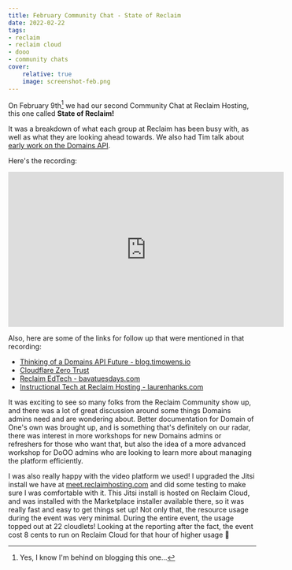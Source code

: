 ```yaml
---
title: February Community Chat - State of Reclaim
date: 2022-02-22
tags:
- reclaim
- reclaim cloud
- dooo
- community chats
cover:
    relative: true
    image: screenshot-feb.png
---
```


On February 9th[^1] we had our second Community Chat at Reclaim Hosting, this one called **State of Reclaim!** 
[^1]: Yes, I know I'm behind on blogging this one...

It was a breakdown of what each group at Reclaim has been busy with, as well as what they are looking ahead towards. We also had Tim talk about [early work on the Domains API](https://blog.timowens.io/thinking-of-a-domains-api-future/).

Here's the recording:

<iframe width="560" height="315" src="https://www.youtube.com/embed/9GbxcJ4BGI8" title="YouTube video player" frameborder="0" allow="accelerometer; autoplay; clipboard-write; encrypted-media; gyroscope; picture-in-picture" allowfullscreen></iframe>

Also, here are some of the links for follow up that were mentioned in that recording:
-   [Thinking of a Domains API Future - blog.timowens.io](https://blog.timowens.io/thinking-of-a-domains-api-future/)
-   [Cloudflare Zero Trust](https://www.cloudflare.com/products/zero-trust/)
-   [Reclaim EdTech - bavatuesdays.com](https://bavatuesdays.com/reclaim-edtech/)
-   [Instructional Tech at Reclaim Hosting - laurenhanks.com](https://laurenhanks.com/instructional-tech-at-reclaim-hosting-a-crossover-with-everything/)

It was exciting to see so many folks from the Reclaim Community show up, and there was a lot of great discussion around some things Domains admins need and are wondering about. Better documentation for Domain of One's own was brought up, and is something that's definitely on our radar, there was interest in more workshops for new Domains admins or refreshers for those who want that, but also the idea of a more advanced workshop for DoOO admins who are looking to learn more about managing the platform efficiently. 

I was also really happy with the video platform we used! I upgraded the Jitsi install we have at [meet.reclaimhosting.com](https://meet.reclaimhosting.com) and did some testing to make sure I was comfortable with it. This Jitsi install is hosted on Reclaim Cloud, and was installed with the Marketplace installer available there, so it was really fast and easy to get things set up! Not only that, the resource usage during the event was very minimal. During the entire event, the usage topped out at 22 cloudlets! Looking at the reporting after the fact, the event cost 8 cents to run on Reclaim Cloud for that hour of higher usage 🙂